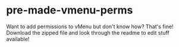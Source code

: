# pre-made-vmenu-perms
Want to add permissions to vMenu but don't know how? That's fine! Download the zipped file and look through the readme to edit stuff available!
